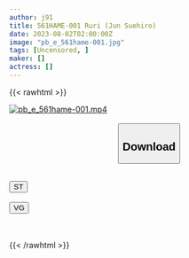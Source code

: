 ```yaml
---
author: j91
title: 561HAME-001 Ruri (Jun Suehiro)
date: 2023-08-02T02:00:00Z
image: "pb_e_561hame-001.jpg"
tags: [Uncensored, ]
maker: []
actress: []
---
```



{{< rawhtml >}}

<div class="video" data-videoid="4do4vW6mkOHKD2k">
    <a href="javascript:;">
        <img src="https://my.j91.asia/posts/pb_e_561hame-001/pb_e_561hame-001.jpg" width="WIDTH" height="HEIGHT" alt="pb_e_561hame-001.mp4" loading="lazy">
    </a>
</div>

<script type="text/javascript" src="https://j91.asia/asset/on-demand-st.js"></script>

<br>
  <link rel="stylesheet" href="https://j91.asia/asset/bs5.css">
  
  <center>
  <button class="btn btn-primary" type="button" data-bs-toggle="collapse" data-bs-target=".multi-collapse" aria-expanded="false" aria-controls="multiCollapseExample1 multiCollapseExample2"><h2>Download</h2></button></center>
</p>
<div class="row">
  <div class="col">
    <div class="collapse multi-collapse" id="multiCollapseExample1">
      <div class="card card-body">
	      	      <br>
<div class="buttons">  
<a href="https://streamtape.to/v/4do4vW6mkOHKD2k"><button class="btn-hover color-3"><i class="fa fa-download"></i> ST</button></a></div>
    </div>
  </div>
</div>
  <div class="col">
    <div class="collapse multi-collapse" id="multiCollapseExample2">
      <div class="card card-body">
	      <br>
<div class="buttons">
    <a href="https://vgembed.com/v/b4ZJx2XPm2O2P3R"><button class="btn-hover color-9"><i class="fa fa-download"></i> VG</button></a></div>
<br><br>
      </div>
    </div>
  </div>
</div>

{{< /rawhtml >}}